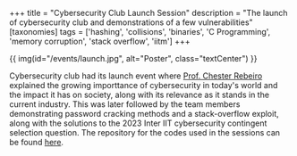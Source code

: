 
+++
title = "Cybersecurity Club Launch Session"
description = "The launch of cybersecurity club and demonstrations of a few vulnerabilities"
[taxonomies]
tags = ['hashing', 'collisions', 'binaries', 'C Programming', 'memory corruption', 'stack overflow', 'iitm']
+++

{{ img(id="/events/launch.jpg", alt="Poster", class="textCenter") }}

Cybersecurity club had its launch event where [Prof. Chester Rebeiro](https://cse.iitm.ac.in/~chester/) explained the growing importtance of cybersecurity in today's world and the impact it has on society, along with its relevance as it stands in the current industry. This was later followed by the team members demonstrating password cracking methods and a stack-overflow exploit, along with the solutions to the 2023 Inter IIT cybersecurity contingent selection question. The repository for the codes used in the sessions can be found [here](https://github.com/Johan511/CySec-IITM-Sess1).


